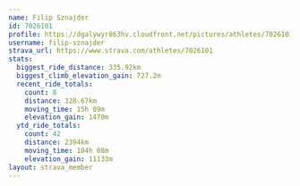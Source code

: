 ```yaml
---
name: Filip Sznajder
id: 7026101
profile: https://dgalywyr863hv.cloudfront.net/pictures/athletes/7026101/2123836/19/large.jpg
username: filip-sznajder
strava_url: https://www.strava.com/athletes/7026101
stats:
  biggest_ride_distance: 335.92km
  biggest_climb_elevation_gain: 727.2m
  recent_ride_totals:
    count: 8
    distance: 328.67km
    moving_time: 15h 09m
    elevation_gain: 1470m
  ytd_ride_totals:
    count: 42
    distance: 2394km
    moving_time: 104h 08m
    elevation_gain: 11133m
layout: strava_member
--- 
```

